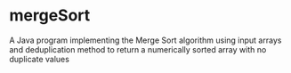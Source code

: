 # mergeSort
A Java program implementing the Merge Sort algorithm using input arrays and deduplication method to return a numerically sorted array with no duplicate values
